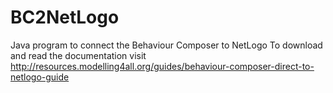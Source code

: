 # BC2NetLogo
Java program to connect the Behaviour Composer to NetLogo
To download and read the documentation visit http://resources.modelling4all.org/guides/behaviour-composer-direct-to-netlogo-guide
